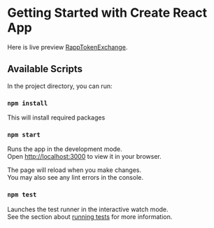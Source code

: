 # Getting Started with Create React App

Here is live preview [RappTokenExchange]([https://github.com/facebook/create-react-app](https://soft-glade-2476.on.fleek.co/)).

## Available Scripts

In the project directory, you can run:

### `npm install`

This will install required packages

### `npm start`

Runs the app in the development mode.\
Open [http://localhost:3000](http://localhost:3000) to view it in your browser.

The page will reload when you make changes.\
You may also see any lint errors in the console.

### `npm test`

Launches the test runner in the interactive watch mode.\
See the section about [running tests](https://facebook.github.io/create-react-app/docs/running-tests) for more information.


